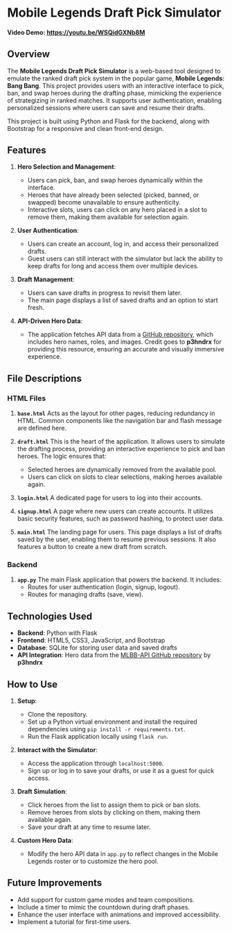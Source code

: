 # Mobile Legends Draft Pick Simulator

#### Video Demo:  https://youtu.be/WSQidGXNb8M

## Overview

The **Mobile Legends Draft Pick Simulator** is a web-based tool designed to emulate the ranked draft pick system in the popular game, **Mobile Legends: Bang Bang**. This project provides users with an interactive interface to pick, ban, and swap heroes during the drafting phase, mimicking the experience of strategizing in ranked matches. It supports user authentication, enabling personalized sessions where users can save and resume their drafts.

This project is built using Python and Flask for the backend, along with Bootstrap for a responsive and clean front-end design.

## Features

1. **Hero Selection and Management**:
   - Users can pick, ban, and swap heroes dynamically within the interface.
   - Heroes that have already been selected (picked, banned, or swapped) become unavailable to ensure authenticity.
   - Interactive slots, users can click on any hero placed in a slot to remove them, making them available for selection again.

2. **User Authentication**:
   - Users can create an account, log in, and access their personalized drafts.
   - Guest users can still interact with the simulator but lack the ability to keep drafts for long and access them over multiple devices.

3. **Draft Management**:
   - Users can save drafts in progress to revisit them later.
   - The main page displays a list of saved drafts and an option to start fresh.

4. **API-Driven Hero Data**:
   - The application fetches API data from a [GitHub repository](https://github.com/p3hndrx/MLBB-API), which includes hero names, roles, and images. Credit goes to **p3hndrx** for providing this resource, ensuring an accurate and visually immersive experience.

## File Descriptions

### HTML Files

1. **`base.html`**
   Acts as the layout for other pages, reducing redundancy in HTML. Common components like the navigation bar and flash message are defined here.

2. **`draft.html`**
   This is the heart of the application. It allows users to simulate the drafting process, providing an interactive experience to pick and ban heroes. The logic ensures that:
   - Selected heroes are dynamically removed from the available pool.
   - Users can click on slots to clear selections, making heroes available again.

3. **`login.html`**
   A dedicated page for users to log into their accounts.

4. **`signup.html`**
   A page where new users can create accounts. It utilizes basic security features, such as password hashing, to protect user data.

5. **`main.html`**
   The landing page for users. This page displays a list of drafts saved by the user, enabling them to resume previous sessions. It also features a button to create a new draft from scratch.

### Backend

1. **`app.py`**
   The main Flask application that powers the backend. It includes:
   - Routes for user authentication (login, signup, logout).
   - Routes for managing drafts (save, view).

## Technologies Used

- **Backend**: Python with Flask
- **Frontend**: HTML5, CSS3, JavaScript, and Bootstrap
- **Database**: SQLite for storing user data and saved drafts
- **API Integration**: Hero data from the [MLBB-API GitHub repository](https://github.com/p3hndrx/MLBB-API) by **p3hndrx**

## How to Use

1. **Setup**:
   - Clone the repository.
   - Set up a Python virtual environment and install the required dependencies using `pip install -r requirements.txt`.
   - Run the Flask application locally using `flask run`.

2. **Interact with the Simulator**:
   - Access the application through `localhost:5000`.
   - Sign up or log in to save your drafts, or use it as a guest for quick access.

3. **Draft Simulation**:
   - Click heroes from the list to assign them to pick or ban slots.
   - Remove heroes from slots by clicking on them, making them available again.
   - Save your draft at any time to resume later.

4. **Custom Hero Data**:
   - Modify the hero API data in `app.py` to reflect changes in the Mobile Legends roster or to customize the hero pool.

## Future Improvements

- Add support for custom game modes and team compositions.
- Include a timer to mimic the countdown during draft phases.
- Enhance the user interface with animations and improved accessibility.
- Implement a tutorial for first-time users.

